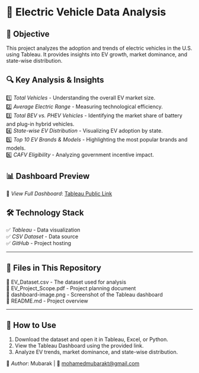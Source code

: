 # 🚗 Electric Vehicle Data Analysis

## 📌 Objective
This project analyzes the adoption and trends of electric vehicles in the U.S. using Tableau. It provides insights into EV growth, market dominance, and state-wise distribution.

## 🔍 Key Analysis & Insights
1️⃣ *Total Vehicles* - Understanding the overall EV market size.  
2️⃣ *Average Electric Range* - Measuring technological efficiency.  
3️⃣ *Total BEV vs. PHEV Vehicles* - Identifying the market share of battery and plug-in hybrid vehicles.  
4️⃣ *State-wise EV Distribution* - Visualizing EV adoption by state.  
5️⃣ *Top 10 EV Brands & Models* - Highlighting the most popular brands and models.  
6️⃣ *CAFV Eligibility* - Analyzing government incentive impact.  

## 📊 Dashboard Preview

🔗 *View Full Dashboard*: [Tableau Public Link](https://public.tableau.com/shared/7PQ48844T?:display_count=n&:origin=viz_share_link)

## 🛠 Technology Stack
✅ *Tableau* - Data visualization  
✅ *CSV Dataset* - Data source  
✅ *GitHub* - Project hosting  

---

## 📂 Files in This Repository
📄 EV_Dataset.csv - The dataset used for analysis  
📄 EV_Project_Scope.pdf - Project planning document  
📄 dashboard-image.png - Screenshot of the Tableau dashboard  
📄 README.md - Project overview  

---

## 🚀 How to Use
1. Download the dataset and open it in Tableau, Excel, or Python.  
2. View the Tableau Dashboard using the provided link.  
3. Analyze EV trends, market dominance, and state-wise distribution.  

🔗 *Author*: Mubarak | 📧 [mohamedmubarakt@gmail.com](mailto:mohamedmubarakt@gmail.com)

